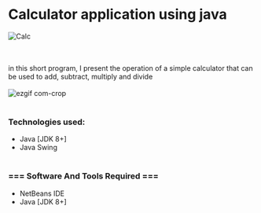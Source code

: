 # Calculator application using java

![Calc](https://user-images.githubusercontent.com/111382157/194764567-fbd17d37-5a8f-4517-886f-f530986b5bcf.png)

<br/><br/>
in this short program, I present the operation of a simple calculator that can be used to add, subtract, multiply and divide
<br/><br/>
![ezgif com-crop](https://user-images.githubusercontent.com/111382157/220299464-fd3f6ae4-810a-4fe0-8ea0-7cb86db87311.gif)
<br/><br/>
### Technologies used:
- Java [JDK 8+]
- Java Swing
<br/><br/>
### === Software And Tools Required ===
- NetBeans IDE
- Java [JDK 8+]
